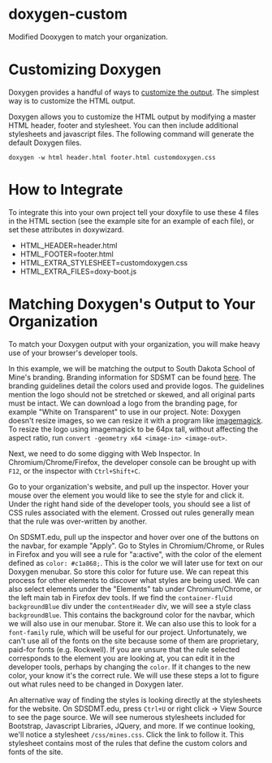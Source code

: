 # doxygen-custom
Modified Dooxygen to match your organization.

# Customizing Doxygen
Doxygen provides a handful of ways to [customize the output](http://www.stack.nl/~dimitri/doxygen/manual/customize.html). The simplest way is to customize the HTML output.

Doxygen allows you to customize the HTML output by modifying a master HTML header, footer and stylesheet. You can then include additional stylesheets and javascript files. The following command will generate the default Doxygen files.

`doxygen -w html header.html footer.html customdoxygen.css`

# How to Integrate

To integrate this into your own project tell your doxyfile to use these 4 files in the HTML section (see the example site for an example of each file), or set these attributes in doxywizard.

* HTML_HEADER=header.html
* HTML_FOOTER=footer.html
* HTML\_EXTRA_STYLESHEET=customdoxygen.css
* HTML\_EXTRA_FILES=doxy-boot.js

# Matching Doxygen's Output to Your Organization
To match your Doxygen output with your organization, you will make heavy use of your browser's developer tools.

In this example, we will be matching the output to South Dakota School of Mine's branding. Branding information for SDSMT can be found [here](http://www.sdsmt.edu/Campus-Services/University-Relations-and-Media/Logos/). The branding guidelines detail the colors used and provide logos. The guidelines mention the logo should not be stretched or skewed, and all original parts must be intact. We can download a logo from the branding page, for example "White on Transparent" to use in our project. Note: Doxygen doesn't resize images, so we can resize it with a program like [imagemagick](https://www.imagemagick.org/script/index.php). To resize the logo using imagemagick to be 64px tall, without affecting the aspect ratio, run `convert -geometry x64 <image-in> <image-out>`.

Next, we need to do some digging with Web Inspector. In Chromium/Chrome/Firefox, the developer console can be brought up with `F12`, or the inspector with `Ctrl+Shift+C`.

Go to your organization's website, and pull up the inspector. Hover your mouse over the element you would like to see the style for and click it. Under the right hand side of the developer tools, you should see a list of CSS rules associated with the element. Crossed out rules generally mean that the rule was over-written by another. 

On SDSMT.edu, pull up the inspector and hover over one of the buttons on the navbar, for example "Apply". Go to Styles in Chromium/Chrome, or Rules in Firefox and you will see a rule for "a:active", with the color of the element defined as `color: #c1a868;`. This is the color we will later use for text on our Doxygen menubar. So store this color for future use.
We can repeat this process for other elements to discover what styles are being used. We can also select elements under the "Elements" tab under Chromium/Chrome, or the left main tab in Firefox dev tools. If we find the `container-fluid backgroundBlue` div under the `contentHeader` div, we will see a style class `backgroundBlue`. This contains the background color for the navbar, which we will also use in our menubar. Store it. We can also use this to look for a `font-family` rule, which will be useful for our project. Unfortunately, we can't use all of the fonts on the site because some of them are proprietary, paid-for fonts (e.g. Rockwell). If you are unsure that the rule selected corresponds to the element you are looking at, you can edit it in the developer tools, perhaps by changing the `color`. If it changes to the new color, your know it's the correct rule. We will use these steps a lot to figure out what rules need to be changed in Doxygen later.

An alternative way of finding the styles is looking directly at the stylesheets for the website. On SDSDMT.edu, press `Ctrl+U` or right click -> View Source to see the page source. We will see numerous stylesheets included for Bootstrap, Javascript Libraries, JQuery, and more. If we continue looking, we'll notice a stylesheet `/css/mines.css`. Click the link to follow it. This stylesheet contains most of the rules that define the custom colors and fonts of the site. 
